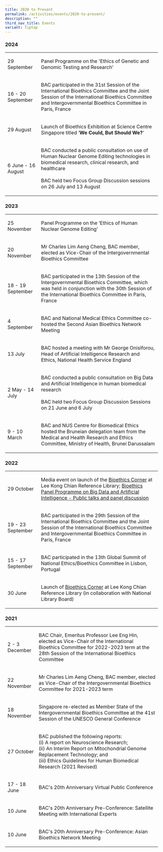 ```yaml
---
title: 2020 to Present
permalink: /activities/events/2020-to-present/
description: ""
third_nav_title: Events
variant: tiptap
---
```

<h3><strong>2024</strong></h3>
<table style="minWidth: 50px">
<colgroup>
<col>
<col>
</colgroup>
<tbody>
<tr>
<td rowspan="1" colspan="1">
<p>29 September</p>
</td>
<td rowspan="1" colspan="1">
<p>Panel Programme on the 'Ethics of Genetic and Genomic<strong> </strong>Testing
and Research'</p>
</td>
</tr>
<tr>
<td rowspan="1" colspan="1">
<p>16 - 20 September</p>
</td>
<td rowspan="1" colspan="1">
<p>BAC participated in the 31st Session of the International Bioethics Committee
and the Joint Session of the International Bioethics Committee and Intergovernmental
Bioethics Committee in Paris, France</p>
</td>
</tr>
<tr>
<td rowspan="1" colspan="1">
<p>29 August</p>
</td>
<td rowspan="1" colspan="1">
<p>Launch of Bioethics Exhibition at Science Centre Singapore titled ‘<strong>We Could, But Should We?</strong>’</p>
</td>
</tr>
<tr>
<td rowspan="1" colspan="1">
<p>6 June - 16 August</p>
</td>
<td rowspan="1" colspan="1">
<p>BAC conducted a public consultation on use of Human Nuclear Genome Editing
technologies in biomedical research, clinical research, and healthcare
<br>
<br>BAC held two Focus Group Discussion sessions on 26 July and 13 August</p>
</td>
</tr>
</tbody>
</table>
<h3><strong>2023</strong></h3>
<table style="minWidth: 50px">
<colgroup>
<col>
<col>
</colgroup>
<tbody>
<tr>
<td rowspan="1" colspan="1">
<p>25 November</p>
</td>
<td rowspan="1" colspan="1">
<p>Panel Programme on the ‘Ethics of Human Nuclear Genome Editing’</p>
</td>
</tr>
<tr>
<td rowspan="1" colspan="1">
<p>20 November</p>
</td>
<td rowspan="1" colspan="1">
<p>Mr Charles Lim Aeng Cheng, BAC member, elected as Vice-Chair of the Intergovernmental
Bioethics Committee</p>
</td>
</tr>
<tr>
<td rowspan="1" colspan="1">
<p>18 - 19 September</p>
</td>
<td rowspan="1" colspan="1">
<p>BAC participated in the 13th Session of the Intergovernmental Bioethics
Committee, which was held in conjunction with the 30th Session of the International
Bioethics Committee in Paris, France</p>
</td>
</tr>
<tr>
<td rowspan="1" colspan="1">
<p>4 September</p>
</td>
<td rowspan="1" colspan="1">
<p>BAC and National Medical Ethics Committee co-hosted the Second Asian Bioethics
Network Meeting</p>
</td>
</tr>
<tr>
<td rowspan="1" colspan="1">
<p>13 July</p>
</td>
<td rowspan="1" colspan="1">
<p>BAC hosted a meeting with Mr George Onisiforou, Head of Artificial Intelligence
Research and Ethics, National Health Service England</p>
</td>
</tr>
<tr>
<td rowspan="1" colspan="1">
<p>2 May - 14 July</p>
</td>
<td rowspan="1" colspan="1">
<p>BAC conducted a public consultation on Big Data and Artificial Intelligence
in human biomedical research
<br>
<br>BAC held two Focus Group Discussion Sessions on 21 June and 6 July</p>
</td>
</tr>
<tr>
<td rowspan="1" colspan="1">
<p>9 - 10 March</p>
</td>
<td rowspan="1" colspan="1">
<p>BAC and NUS Centre for Biomedical Ethics hosted the Bruneian delegation
team from the Medical and Health Research and Ethics Committee, Ministry
of Health, Brunei Darussalam</p>
</td>
</tr>
</tbody>
</table>
<h3><strong>2022</strong></h3>
<table style="minWidth: 50px">
<colgroup>
<col>
<col>
</colgroup>
<tbody>
<tr>
<td rowspan="1" colspan="1">
<p>29 October</p>
</td>
<td rowspan="1" colspan="1">
<p>Media event on launch of the <a href="https://www.bioethics-singapore.org/bioethicscorner/" rel="noopener noreferrer nofollow" target="_blank">Bioethics Corner</a> at
Lee Kong Chian Reference Library; <a href="https://www.bioethics-singapore.org/bioethicspanelprogrammeonbigdataandartificialintelligence/" rel="noopener noreferrer nofollow" target="_blank">Bioethics Panel Programme on Big Data and Artificial Intelligence - Public talks and panel discussion</a>
</p>
</td>
</tr>
<tr>
<td rowspan="1" colspan="1">
<p>19 - 23 September</p>
</td>
<td rowspan="1" colspan="1">
<p>BAC participated in the 29th Session of the International Bioethics Committee
and the Joint Session of the International Bioethics Committee and Intergovernmental
Bioethics Committee in Paris, France</p>
</td>
</tr>
<tr>
<td rowspan="1" colspan="1">
<p>15 - 17 September</p>
</td>
<td rowspan="1" colspan="1">
<p>BAC participated in the 13th Global Summit of National Ethics/Bioethics
Committee in Lisbon, Portugal</p>
</td>
</tr>
<tr>
<td rowspan="1" colspan="1">
<p>30 June</p>
</td>
<td rowspan="1" colspan="1">
<p>Launch of <a href="https://www.bioethics-singapore.org/bioethicscorner/" rel="noopener noreferrer nofollow" target="_blank">Bioethics Corner</a> at
Lee Kong Chian Reference Library (in collaboration with National Library
Board)</p>
</td>
</tr>
</tbody>
</table>
<h3><strong>2021</strong></h3>
<table style="minWidth: 50px">
<colgroup>
<col>
<col>
</colgroup>
<tbody>
<tr>
<td rowspan="1" colspan="1">
<p>2 - 3 December</p>
</td>
<td rowspan="1" colspan="1">
<p>BAC Chair, Emeritus Professor Lee Eng Hin, elected as Vice-Chair of the
International Bioethics Committee for 2022-2023 term at the 28th Session
of the International Bioethics Committee</p>
</td>
</tr>
<tr>
<td rowspan="1" colspan="1">
<p>22 November</p>
</td>
<td rowspan="1" colspan="1">
<p>Mr Charles Lim Aeng Cheng, BAC member, elected as Vice-Chair of the Intergovernmental
Bioethics Committee for 2021-2023 term</p>
</td>
</tr>
<tr>
<td rowspan="1" colspan="1">
<p>18 November</p>
</td>
<td rowspan="1" colspan="1">
<p>Singapore re-elected as Member State of the Intergovernmental Bioethics
Committee at the 41st Session of the UNESCO General Conference</p>
</td>
</tr>
<tr>
<td rowspan="1" colspan="1">
<p>27 October</p>
</td>
<td rowspan="1" colspan="1">
<p>BAC published the following reports:
<br>(i) A report on Neuroscience Research;
<br>(ii) An Interim Report on Mitochondrial Genome Replacement Technology;
and
<br>(iii) Ethics Guidelines for Human Biomedical Research (2021 Revised)</p>
</td>
</tr>
<tr>
<td rowspan="1" colspan="1">
<p>17 - 18 June</p>
</td>
<td rowspan="1" colspan="1">
<p>BAC's 20th Anniversary Virtual Public Conference</p>
</td>
</tr>
<tr>
<td rowspan="1" colspan="1">
<p>10 June</p>
</td>
<td rowspan="1" colspan="1">
<p>BAC's 20th Anniversary Pre-Conference: Satellite Meeting with International
Experts</p>
</td>
</tr>
<tr>
<td rowspan="1" colspan="1">
<p>10 June</p>
</td>
<td rowspan="1" colspan="1">
<p>BAC's 20th Anniversary Pre-Conference: Asian Bioethics Network Meeting</p>
</td>
</tr>
</tbody>
</table>
<p></p>